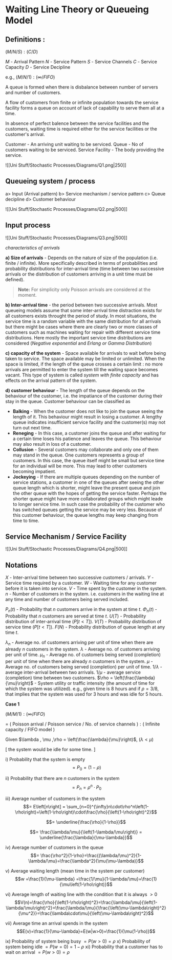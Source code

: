 # Waiting Line Theory or Queueing Model

## Definitions :
$(M/N/S):(C/D)$

$M$ - Arrival Pattern 
$N$ - Service Pattern
$S$ - Service Channels
$C$ - Service Capacity 
$D$ - Service Decipline 

e.g., $(M/N/1):(\infty/FIFO)$

A queue is formed when there is disbalance between number of servers and number of customers. 

A flow of customers from finite or infinite population towards the service facility forms a queue on account of lack of capability to serve them all at a time. 

In absence of perfect balence between the service facilities and the customers, waiting time is required either for the service facilities or the customer's arrival. 

Customer - An arriving unit waiting to be serviced. 
Queue - No of customers waiting to be serviced. 
Service Facility - The body providing the service. 

$\text{ }$

![[Uni Stuff/Stochastic Processes/Diagrams/Q1.png|250]]

## Queueing system / process 

a> Input (Arrival pattern)
b> Service mechanism / service pattern
c> Queue decipline 
d> Customer behaviour

![[Uni Stuff/Stochastic Processes/Diagrams/Q2.png|500]]

## Input process 
![[Uni Stuff/Stochastic Processes/Diagrams/Q3.png|500]]

*characteristics of arrivals*

**a) Size of arrivals** - Depends on the nature of size of the population (i.e. finite / infinite). More specifically described in terms of probabilities and probability distributions for inter-arrival time (time between two successive arrivals or the distribution of customers arriving in a unit time must be defined). 

> **Note:**
> For simplicity only Poisson arrivals are considered at the moment. 

**b) Inter-arrival time** - the period between two successive arrivals. Most queueing models assume that some inter-arrival time distraction exists for all customers exists throught the period of study. In most situations, the service time is a random variable with the same distribution for all arrivals but there might be cases where there are clearly two or more classes of customers such as machines waiting for repair with different service time distributions. Here mostly the important service time distributions are considered (*Negative exponential* and *Erlang or Gamma Distribution*)

**c) capacity of the system** - Space available for arrivals to wait before being taken to service. The space available may be limited or unlimited. When the space is limited, if the length of the queue crosses a certain limit : no more arrivals are permitted to enter the system till the waiting space becomes vacant. This type of system is called *system with finite capacity* and has effects on the arrival pattern of the system.

**d) customer behaviour** - The length of the queue depends on the behaviour of the customer, i.e. the impatiance of the customer during their stay in the queue. Customer behaviour can be classified as 

- **Balking** - When the customer does not like to join the queue seeing the length of it. This behaviour might result in losing a customer. A lengthy queue indicates insufficient service facility and the customer(s) may not turn out next time. 
- **Reneging** - In this case, a customer joins the queue and after waiting for a certain time loses his patience and leaves the queue. This behaviour may also result in loss of a customer. 
- **Collusion** - Several customers may collaborate and only one of them may stand in the queue. One customers represents a group of customers. In this case, the queue itself might be small but service time for an individual will be more. This may lead to other customers becoming impatient. 
- **Jockeying** - If there are multiple queues depending on the number of service stations, a customer in one of the queues after seeing the other queue length which is shorter, might leave the present queue and join the other queue with the hopes of getting the service faster. Perhaps the shorter queue might have more collaborated groups which might leade to longer service time. In such case the probability of the customer who has switched queues getting the service may be very less. Because of this customer behaviour, the queue lengths may keep changing from time to time. 

## Service Mechanism / Service Facility 

![[Uni Stuff/Stochastic Processes/Diagrams/Q4.png|500]]

## Notations 
$X$ - Inter-arrival time between two successive customers / arrivals.
$Y$ - Service time required by a customer. 
$W$ - Waiting time for any customer before it is taken into service.
$V$ - Time spent by the customer in the system.
$n$ - Number of customers in the system. i.e. customers in the waiting line at any time and number of customers being served included. 

$P_n(t)$ - Probability that $n$ customers arrive in the system at time $t$.
$\Phi_n(t)$ - Probability that $n$ customers are served at time $t$.
$U(T)$ - Probability distribution of inter-arrival time ($P[t < T]$). 
$V(T)$ - Probability distribution of service time ($P[t < T]$). 
$F(N)$ - Probability distribution of queue length at any time $t$.

$\lambda_n$ - Average no. of customers arriving per unit of time when there are already $n$ customers in the system.
$\lambda$ - Average no. of customers arriving per unit of time. 
$\mu_n$ - Average no. of customers being served (completion) per unit of time when there are already $n$ customers in the system. 
$\mu$ - Average no. of customers being served (completion) per unit of time. 
$1/\lambda$ - average inter-arrival between two arrivals.
$1/\mu$ - average service (completion) time between two customers.
$\rho = \left(\frac{\lambda}{\mu}\right)$ - System utility or traffic intensity (the amount of time for which the system was utilized). e.g., given time is $8$ hours and if $\rho = 3/8$, that implies that the system was used for $3$ hours and was idle for $5$ hours.

**Case 1**

$(M/M/1):(\infty/FIFO)$

= $(\text{ Poisson arrival }/\text{ Poisson service }/\text{ No. of service channels }):(\text{ Infinite capacity }/\text{ FIFO model })$

Given $\lambda , \mu ,\rho = \left(\frac{\lambda}{\mu}\right)$,
$(\lambda < \mu)$ 

\[ the system would be idle for some time. \]

i) Probability that the system is empty 
$$= P_0 = \left(1-\rho\right)$$

ii) Probability that there are $n$ customers in the system 
$$= P_n = \rho^n\cdot P_0$$

iii) Average number of customers in the system
$$= E\left[n\right] = \sum_{n=0}^{\infty}n\cdot\rho^n\left(1-\rho\right)=\left(1-\rho\right)\cdot\frac{\rho}{\left(1-\rho\right)^2}$$

$$= \underline{\frac{\rho}{1-\rho}}$$

$$= \frac{\lambda/\mu}{\left(1-\lambda/\mu\right)} = \underline{\frac{\lambda}{\mu-\lambda}}$$ 

iv) Average number of customers in the queue 
$$= \frac{\rho^2}{1-\rho}=\frac{(\lambda/\mu)^2}{1-\lambda/\mu}=\frac{\lambda^2}{\mu(\mu-\lambda)}$$

v) Average waiting length (mean time in the system per customer)
$$w =\frac{1}{\mu-\lambda} =\frac{1/\mu}{1-\lambda/\mu}=\frac{1}{\mu\left(1-\rho\right)}$$

vi) Average length of waiting line with the condition that it is always $>0$ 
$$V(n)=\frac{\rho}{\left(1-\rho\right)^2}=\frac{\lambda/\mu}{\left(1-\lambda/\mu\right)^2}=\frac{\lambda/\mu}{\frac{\left(\mu-\lambda\right)^2}{\mu^2}}=\frac{\lambda\cdot\mu}{\left(\mu-\lambda\right)^2}$$

vii) Average time an arrival spends in the system 
$$E(v)=\frac{1}{\mu-\lambda}=E(w|w>0)=\frac{1}{\mu(1-\rho)}$$

ix) Probability of system being busy $= P(w>0) = \rho$
x) Probability of system being idle $= P(w=0) = 1-\rho$
xi) Probability that a customer has to wait on arrival $=P(w>0)=\rho$